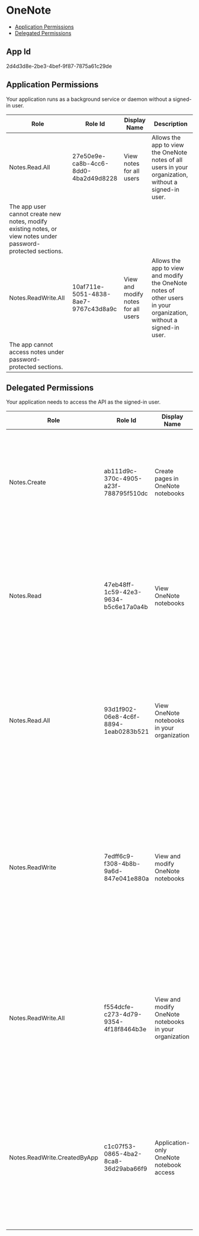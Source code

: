 # OneNote
- [Application Permissions](#application-permissions)
- [Delegated Permissions](#delegated-permissions)

## App Id
2d4d3d8e-2be3-4bef-9f87-7875a61c29de

## Application Permissions
Your application runs as a background service or daemon without a signed-in user.

| Role | Role Id | Display Name | Description |
|---|---|---|---|
| Notes.Read.All | 27e50e9e-ca8b-4cc6-8dd0-4ba2d49d8228 | View notes for all users | Allows the app to view the OneNote notes of all users in your organization, without a signed-in user.
The app user cannot create new notes, modify existing notes, or view notes under password-protected sections. |
| Notes.ReadWrite.All | 10af711e-5051-4838-8ae7-9767c43d8a9c | View and modify notes for all users | Allows the app to view and modify the OneNote notes of other users in your organization, without a signed-in user.
The app cannot access notes under password-protected sections. |

## Delegated Permissions
Your application needs to access the API as the signed-in user. 

| Role | Role Id | Display Name | Description |
|---|---|---|---|
| Notes.Create | ab111d9c-370c-4905-a23f-788795f510dc | Create pages in OneNote notebooks | Allow the application to view the titles of OneNote notebooks and sections and create new pages on behalf of the signed-in user. |
| Notes.Read | 47eb48ff-1c59-42e3-9634-b5c6e17a0a4b | View OneNote notebooks | Allow the application to view the contents of OneNote notebooks and sections on behalf of the signed-in user. It cannot view password protected sections. |
| Notes.Read.All | 93d1f902-06e8-4c6f-8894-1eab0283b521 | View OneNote notebooks in your organization | Allow the application to view the contents of all OneNote notebooks and sections that the signed-in user has access to. It cannot view password protected sections. |
| Notes.ReadWrite | 7edff6c9-f308-4b8b-9a6d-847e041e880a | View and modify OneNote notebooks | Allow the application to view the titles of OneNote notebooks and sections; view all pages; modify all pages and create new pages on behalf of the signed-in user. It cannot access password protected sections. |
| Notes.ReadWrite.All | f554dcfe-c273-4d79-9354-4f18f8464b3e | View and modify OneNote notebooks in your organization | Allow the application to view and modify the contents of all OneNote notebooks and sections that the signed-in user has access to. It cannot access password protected sections. |
| Notes.ReadWrite.CreatedByApp | c1c07f53-0865-4ba2-8ca8-36d29aba66f9 | Application-only OneNote notebook access | Allow the application to view the titles of OneNote notebooks and sections; create new pages; view and modify only pages created by the application on behalf of the signed-in user. |

